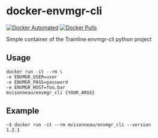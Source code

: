 # docker-envmgr-cli
[![Docker Automated](https://img.shields.io/docker/automated/mvisonneau/envmgrcli.svg)](https://hub.docker.com/mvisonneau/envmgrcli)
[![Docker Pulls](https://img.shields.io/docker/pulls/mvisonneau/envmgrcli.svg)](https://hub.docker.com/mvisonneau/envmgrcli)

Simple container of the Trainline envmgr-cli python project

## Usage

```
docker run -it --rm \
-e ENVMGR_USER=user
-e ENVMGR_PASS=password
-e ENVMGR_HOST=foo.bar
mvisonneau/envmgr_cli {YOUR_ARGS}
```

## Example

```
~$ docker run -it --rm mvisonneau/envmgr_cli --version
1.2.1
```
